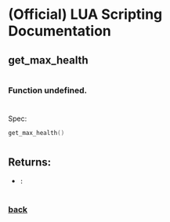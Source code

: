 
# (Official) LUA Scripting Documentation

## get_max_health
#
### Function undefined.
#
Spec:
```lua
get_max_health()
```
#  

## Returns:
- `:` 
#
### [back](../other)
